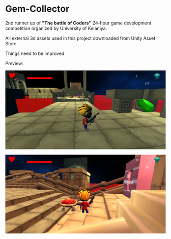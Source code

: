 # Gem-Collector

2nd runner up of **"The battle of Coders"** 24-hour game development competition organized by University of Kelaniya.

All external 3d assets used in this project downloaded from Unity Asset Store.

Things need to be improved. 

Preview:


![1](./img/1.png)

![2](./img/2.png)
